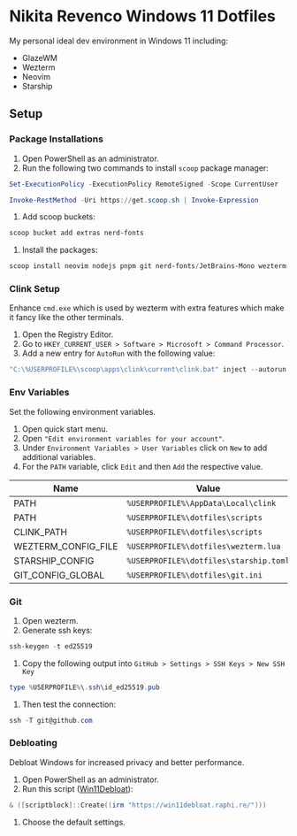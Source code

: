 # Nikita Revenco Windows 11 Dotfiles

My personal ideal dev environment in Windows 11 including:

- GlazeWM
- Wezterm
- Neovim
- Starship

## Setup

### Package Installations

1. Open PowerShell as an administrator.
1. Run the following two commands to install `scoop` package manager:

```powershell
Set-ExecutionPolicy -ExecutionPolicy RemoteSigned -Scope CurrentUser
```

```powershell
Invoke-RestMethod -Uri https://get.scoop.sh | Invoke-Expression
```

1. Add scoop buckets:

```powershell
scoop bucket add extras nerd-fonts
```

1. Install the packages:

```powershell
scoop install neovim nodejs pnpm git nerd-fonts/JetBrains-Mono wezterm glazewm whkd main/clink starship lua
```

### Clink Setup

Enhance `cmd.exe` which is used by wezterm with extra features which make it fancy like the other terminals.

1. Open the Registry Editor.
1. Go to `HKEY_CURRENT_USER > Software > Microsoft > Command Processor`.
1. Add a new entry for `AutoRun` with the following value:

```powershell
"C:\%USERPROFILE%\scoop\apps\clink\current\clink.bat" inject --autorun & "C:\%USERPROFILE%\dotfiles\cmdrc.bat"
```

### Env Variables

Set the following environment variables.

1. Open quick start menu.
1. Open `"Edit environment variables for your account"`.
1. Under `Environment Variables > User Variables` click on `New` to add additional variables.
1. For the `PATH` variable, click `Edit` and then `Add` the respective value.

| Name                | Value                                  |
| ------------------- | -------------------------------------- |
| PATH                | `%USERPROFILE%\AppData\Local\clink`    |
| PATH                | `%USERPROFILE%\dotfiles\scripts`       |
| CLINK_PATH          | `%USERPROFILE%\dotfiles\scripts`       |
| WEZTERM_CONFIG_FILE | `%USERPROFILE%\dotfiles\wezterm.lua`   |
| STARSHIP_CONFIG     | `%USERPROFILE%\dotfiles\starship.toml` |
| GIT_CONFIG_GLOBAL   | `%USERPROFILE%\dotfiles\git.ini`       |

### Git

1. Open wezterm.
1. Generate ssh keys:

```powershell
ssh-keygen -t ed25519
```

1. Copy the following output into `GitHub > Settings > SSH Keys > New SSH Key`

```powershell
type %USERPROFILE%\.ssh\id_ed25519.pub
```

1. Then test the connection:

```powershell
ssh -T git@github.com
```

### Debloating

Debloat Windows for increased privacy and better performance.

1. Open PowerShell as an administrator.
1. Run this script ([Win11Debloat](https://github.com/Raphire/Win11Debloat)):

```powershell
& ([scriptblock]::Create((irm "https://win11debloat.raphi.re/")))
```

1. Choose the default settings.
